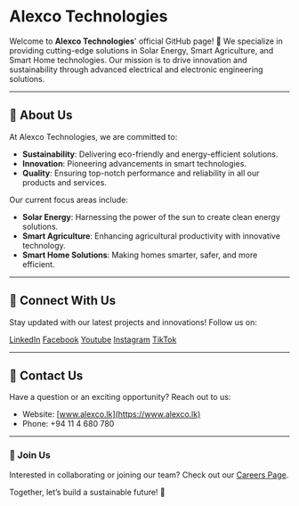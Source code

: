 # Alexco Technologies

Welcome to **Alexco Technologies**' official GitHub page! 🚀 We specialize in providing cutting-edge solutions in Solar Energy, Smart Agriculture, and Smart Home technologies. Our mission is to drive innovation and sustainability through advanced electrical and electronic engineering solutions.

---

## 🌟 About Us
At Alexco Technologies, we are committed to:

- **Sustainability**: Delivering eco-friendly and energy-efficient solutions.
- **Innovation**: Pioneering advancements in smart technologies.
- **Quality**: Ensuring top-notch performance and reliability in all our products and services.

Our current focus areas include:

- **Solar Energy**: Harnessing the power of the sun to create clean energy solutions.
- **Smart Agriculture**: Enhancing agricultural productivity with innovative technology.
- **Smart Home Solutions**: Making homes smarter, safer, and more efficient.

---

## 🔗 Connect With Us

Stay updated with our latest projects and innovations! Follow us on:

[<i class="fab fa-linkedin"></i> LinkedIn](https://linkedin.com/company/alexcotechnologies)  [<i class="fab fa-facebook"></i> Facebook](https://facebook.com/alexcotechnologies)  [<i class="fab fa-twitter"></i> Youtube](https://www.youtube.com/@AlexcoTechnologies)  [<i class="fab fa-instagram"></i> Instagram](https://www.instagram.com/alexcotechnologies/) [<i class="fab fa-tiktok"></i> TikTok](https://www.tiktok.com/@alexcotechnologies)

---

## 📧 Contact Us
Have a question or an exciting opportunity? Reach out to us:

- Website: [www.alexco.lk](https://www.alexco.lk)
- Phone: +94 11 4 680 780

---

### 🤝 Join Us
Interested in collaborating or joining our team? Check out our [Careers Page](#).

Together, let’s build a sustainable future! 🌱
